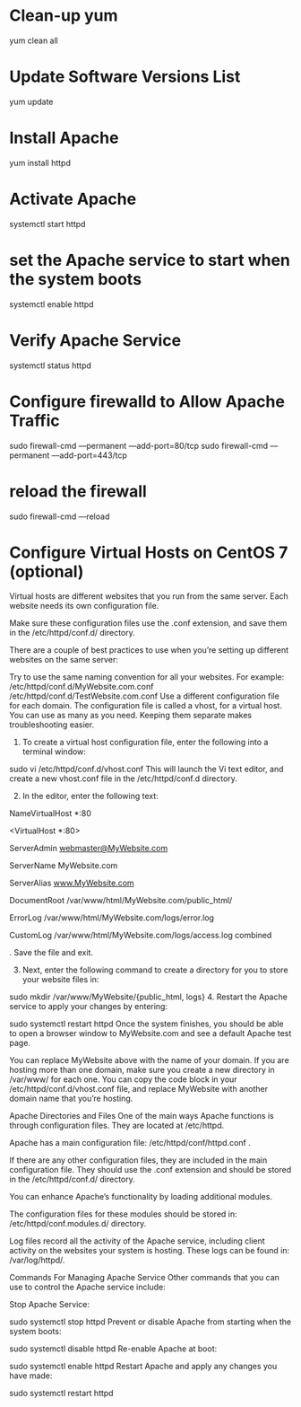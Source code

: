 # Clean-up yum
yum clean all
# Update Software Versions List
yum update
# Install Apache
yum install httpd
# Activate Apache
systemctl start httpd
# set the Apache service to start when the system boots
systemctl enable httpd
# Verify Apache Service
systemctl status httpd

# Configure firewalld to Allow Apache Traffic
sudo firewall-cmd ––permanent ––add-port=80/tcp
sudo firewall-cmd ––permanent ––add-port=443/tcp
# reload the firewall
sudo firewall-cmd ––reload

# Configure Virtual Hosts on CentOS 7 (optional)
Virtual hosts are different websites that you run from the same server. Each website needs its own configuration file.

Make sure these configuration files use the .conf extension, and save them in the /etc/httpd/conf.d/ directory.

There are a couple of best practices to use when you’re setting up different websites on the same server:

Try to use the same naming convention for all your websites.
For example:
/etc/httpd/conf.d/MyWebsite.com.conf
/etc/httpd/conf.d/TestWebsite.com.conf
Use a different configuration file for each domain. The configuration file is called a vhost, for a virtual host. You can use as many as you need. Keeping them separate makes troubleshooting easier.
1. To create a virtual host configuration file, enter the following into a terminal window:

sudo vi /etc/httpd/conf.d/vhost.conf
This will launch the Vi text editor, and create a new vhost.conf file in the /etc/httpd/conf.d directory.

2. In the editor, enter the following text:

NameVirtualHost *:80

<VirtualHost *:80>

ServerAdmin webmaster@MyWebsite.com

ServerName MyWebsite.com

ServerAlias www.MyWebsite.com

DocumentRoot /var/www/html/MyWebsite.com/public_html/

ErrorLog /var/www/html/MyWebsite.com/logs/error.log

CustomLog /var/www/html/MyWebsite.com/logs/access.log combined

.  </VirtualHost>
Save the file and exit.

3. Next, enter the following command to create a directory for you to store your website files in:

sudo mkdir /var/www/MyWebsite/{public_html, logs}
4. Restart the Apache service to apply your changes by entering:

sudo systemctl restart httpd
Once the system finishes, you should be able to open a browser window to MyWebsite.com and see a default Apache test page.

You can replace MyWebsite above with the name of your domain. If you are hosting more than one domain, make sure you create a new directory in /var/www/ for each one. You can copy the code block in your /etc/httpd/conf.d/vhost.conf file, and replace MyWebsite with another domain name that you’re hosting.

Apache Directories and Files
One of the main ways Apache functions is through configuration files. They are located at /etc/httpd.

Apache has a main configuration file: /etc/httpd/conf/httpd.conf .

If there are any other configuration files, they are included in the main configuration file. They should use the .conf extension and should be stored in the /etc/httpd/conf.d/ directory.

You can enhance Apache’s functionality by loading additional modules.

The configuration files for these modules should be stored in: /etc/httpd/conf.modules.d/ directory.

Log files record all the activity of the Apache service, including client activity on the websites your system is hosting. These logs can be found in:  /var/log/httpd/.

Commands For Managing Apache Service
Other commands that you can use to control the Apache service include:

Stop Apache Service:

sudo systemctl stop httpd
Prevent or disable Apache from starting when the system boots:

sudo systemctl disable httpd
Re-enable Apache at boot:

sudo systemctl enable httpd
Restart Apache and apply any changes you have made:

sudo systemctl restart httpd
